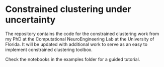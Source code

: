 # Constrained clustering under uncertainty 

The repository contains the code for the constrained clustering work from my PhD at the Computational NeuroEngineering Lab at the University of Florida. It will be updated with additional work to serve as an easy to implement constrained clustering toolbox.

Check the notebooks in the examples folder for a guided tutorial.
